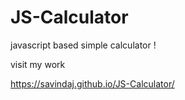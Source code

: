 # JS-Calculator
javascript based simple calculator !

visit my work

  https://savindaj.github.io/JS-Calculator/
